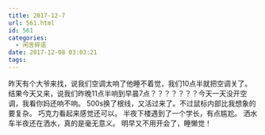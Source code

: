 ```yaml
---
title: 2017-12-7
url: 561.html
id: 561
categories:
  - 闲言碎语
date: 2017-12-08 03:03:21
tags:
---
```


昨天有个大爷来找，说我们空调太响了他睡不着觉，我们10点半就把空调关了。结果今天又来，说我们昨晚11点半响到早晨7点？？？？？？？今天一天没开空调，我看你妈还响不响。 500s换了根线，又活过来了。不过鼠标内部比我想象的要复杂。 巧克力看起来感觉还可以。 半夜下楼遇到了一个学长，有点尴尬。 洒水车半夜还在洒水，真的是毫无意义。 明早又不用开会了，睡懒觉！